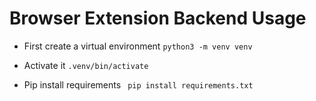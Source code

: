 # Browser Extension Backend Usage

- First create a virtual environment
``` python3 -m venv venv ```

- Activate it
``` .venv/bin/activate ```

- Pip install requirements
``` pip install requirements.txt```

